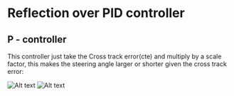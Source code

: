[p1]: ./img/p-controller.png "Relation p"
[p2]: ./img/p-controller1.png "Relation p"
[d1]: ./img/d-controller.png "Relation d"
[d2]: ./img/d-controller1.png "Relation d"
[i1]: ./img/i-controller.png "Relation i"

# Reflection over PID controller

## P - controller

This controller just take the Cross track error(cte) and multiply by a scale factor,
this makes the steering angle larger or shorter given the cross track error:

![Alt text](p1)
![Alt text](p2)